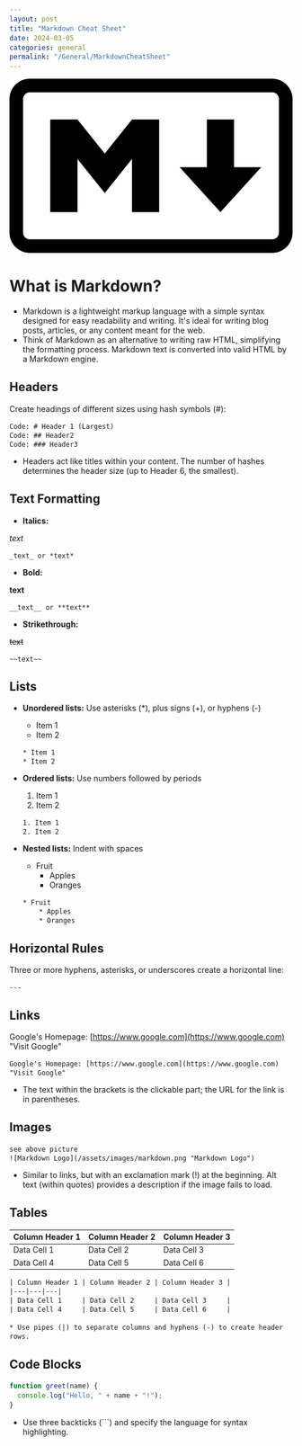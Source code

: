 ```yaml
---
layout: post
title: "Markdown Cheat Sheet"
date: 2024-03-05
categories: general
permalink: "/General/MarkdownCheatSheet"
---
```


![Markdown Logo](/assets/images/markdown.png "Markdown Logo")

# What is Markdown?

* Markdown is a lightweight markup language with a simple syntax designed for easy readability and writing. It's ideal for writing blog posts, articles, or any content meant for the web.  
* Think of Markdown as an alternative to writing raw HTML, simplifying the formatting process. Markdown text is converted into valid HTML by a Markdown engine.

## Headers

Create headings of different sizes using hash symbols (#):

```
Code: # Header 1 (Largest) 
Code: ## Header2
Code: ### Header3
```

* Headers act like titles within your content. The number of hashes determines the header size (up to Header 6, the smallest).

## Text Formatting

* **Italics:** 

 _text_

```
_text_ or *text*

```
* **Bold:**  

**text**

``` 
__text__ or **text**
```

* **Strikethrough:**

 ~~text~~

```
~~text~~
```

## Lists

* **Unordered lists:** Use asterisks (*), plus signs (+), or hyphens (-) 
    * Item 1
    * Item 2

    ```
    * Item 1
    * Item 2
    ```

* **Ordered lists:** Use numbers followed by periods
    1. Item 1
    2. Item 2 

    ```
    1. Item 1
    2. Item 2 
    ```
* **Nested lists:** Indent with spaces
    * Fruit
        * Apples
        * Oranges

    ```
    * Fruit
        * Apples
        * Oranges
    ```


## Horizontal Rules

Three or more hyphens, asterisks, or underscores create a horizontal line:

```
---
```

## Links

Google's Homepage: [https://www.google.com](https://www.google.com) "Visit Google"

```
Google's Homepage: [https://www.google.com](https://www.google.com) "Visit Google"
```

* The text within the brackets is the clickable part; the URL for the link is in parentheses.


## Images

```
see above picture
![Markdown Logo](/assets/images/markdown.png "Markdown Logo")
```

* Similar to links, but with an exclamation mark (!) at the beginning. Alt text (within quotes) provides a description if  the image fails to load.

## Tables 

| Column Header 1 | Column Header 2 | Column Header 3 |
|---|---|---|
| Data Cell 1     | Data Cell 2     | Data Cell 3     |
| Data Cell 4     | Data Cell 5     | Data Cell 6     |

```
| Column Header 1 | Column Header 2 | Column Header 3 |
|---|---|---|
| Data Cell 1     | Data Cell 2     | Data Cell 3     |
| Data Cell 4     | Data Cell 5     | Data Cell 6     |

* Use pipes (|) to separate columns and hyphens (-) to create header rows.
```




## Code Blocks

```javascript
function greet(name) {
  console.log("Hello, " + name + "!");
}
```

* Use three backticks (```) and specify the language for syntax highlighting. 


